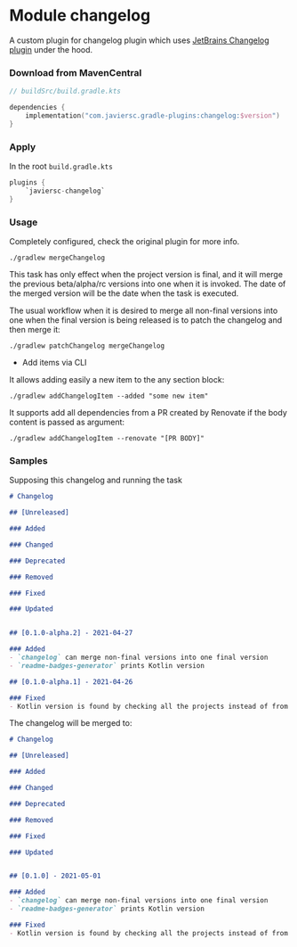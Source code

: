 # Module changelog

A custom plugin for changelog plugin which uses
[JetBrains Changelog plugin](https://github.com/JetBrains/gradle-changelog-plugin) under the hood.

### Download from MavenCentral

```kotlin
// buildSrc/build.gradle.kts

dependencies {
    implementation("com.javiersc.gradle-plugins:changelog:$version")
}
```

### Apply

In the root `build.gradle.kts`

```kotlin
plugins {
    `javiersc-changelog`
}
```

### Usage

Completely configured, check the original plugin for more info.

```shell
./gradlew mergeChangelog
```

This task has only effect when the project version is final, and it will merge the previous
beta/alpha/rc versions into one when it is invoked. The date of the merged version will be the date
when the task is executed.

The usual workflow when it is desired to merge all non-final versions into one when the final
version is being released is to patch the changelog and then merge it:

```shell
./gradlew patchChangelog mergeChangelog
```

- Add items via CLI

It allows adding easily a new item to the any section block:

```shell
./gradlew addChangelogItem --added "some new item"
```

It supports add all dependencies from a PR created by Renovate if the body content is passed as
argument:

```shell
./gradlew addChangelogItem --renovate "[PR BODY]"
```

### Samples

Supposing this changelog and running the task

```markdown
# Changelog

## [Unreleased]

### Added

### Changed

### Deprecated

### Removed

### Fixed

### Updated


## [0.1.0-alpha.2] - 2021-04-27

### Added
- `changelog` can merge non-final versions into one final version
- `readme-badges-generator` prints Kotlin version

## [0.1.0-alpha.1] - 2021-04-26

### Fixed
- Kotlin version is found by checking all the projects instead of from Version Catalog
```

The changelog will be merged to:

```markdown
# Changelog

## [Unreleased]

### Added

### Changed

### Deprecated

### Removed

### Fixed

### Updated


## [0.1.0] - 2021-05-01

### Added
- `changelog` can merge non-final versions into one final version
- `readme-badges-generator` prints Kotlin version

### Fixed
- Kotlin version is found by checking all the projects instead of from Version Catalog
```
